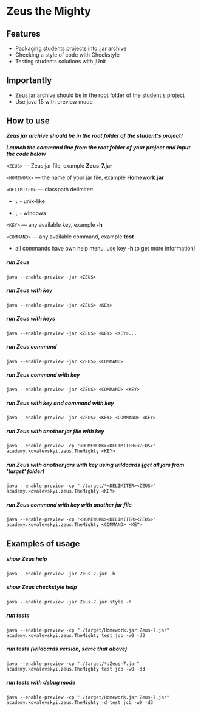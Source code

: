 # Zeus the Mighty

## Features

- Packaging students projects into .jar archive
- Checking a style of code with Checkstyle
- Testing students solutions with jUnit

## Importantly

- Zeus jar archive should be in the root folder of the student's project
- Use java 15 with preview mode

## How to use

**_Zeus jar archive should be in the root folder of the student's project!_**

**_Launch the command line from the root folder of your project and input the code below_**

`<ZEUS>` — Zeus jar file, example **Zeus-7.jar**

`<HOMEWORK>` — the name of your jar file, example **Homework.jar**

`<DELIMITER>` — classpath delimiter:

- `:` - unix-like

- `;` - windows

`<KEY>` — any available key, example **-h**

`<COMMAND>` — any available command, example **test**

- all commands have own help menu, use key **-h** to get more information!

##### run Zeus

`java --enable-preview -jar <ZEUS>`

##### run Zeus with key

`java --enable-preview -jar <ZEUS> <KEY>`

##### run Zeus with keys

`java --enable-preview -jar <ZEUS> <KEY> <KEY>...`

##### run Zeus command

`java --enable-preview -jar <ZEUS> <COMMAND>`

##### run Zeus command with key

`java --enable-preview -jar <ZEUS> <COMMAND> <KEY>`

##### run Zeus with key and command with key

`java --enable-preview -jar <ZEUS> <KEY> <COMMAND> <KEY>`

##### run Zeus with another jar file with key

`java --enable-preview -cp "<HOMEWORK><DELIMITER><ZEUS>" academy.kovalevskyi.zeus.TheMighty <KEY>`

##### run Zeus with another jars with key using wildcards (get all jars from 'target' folder)

`java --enable-preview -cp "./target/*<DELIMITER><ZEUS>" academy.kovalevskyi.zeus.TheMighty <KEY>`

##### run Zeus command with key with another jar file

`java --enable-preview -cp "<HOMEWORK><DELIMITER><ZEUS>" academy.kovalevskyi.zeus.TheMighty <COMMAND> <KEY>`

## Examples of usage

##### show Zeus help

`java --enable-preview -jar Zeus-7.jar -h`

##### show Zeus checkstyle help

`java --enable-preview -jar Zeus-7.jar style -h`

##### run tests

`java --enable-preview -cp "./target/Homework.jar:Zeus-7.jar" academy.kovalevskyi.zeus.TheMighty test jcb -w0 -d3`

##### run tests (wildcards version, same that above)

`java --enable-preview -cp "./target/*:Zeus-7.jar" academy.kovalevskyi.zeus.TheMighty test jcb -w0 -d3`

##### run tests with debug mode

`java --enable-preview -cp "./target/Homework.jar:Zeus-7.jar" academy.kovalevskyi.zeus.TheMighty -d test jcb -w0 -d3`
